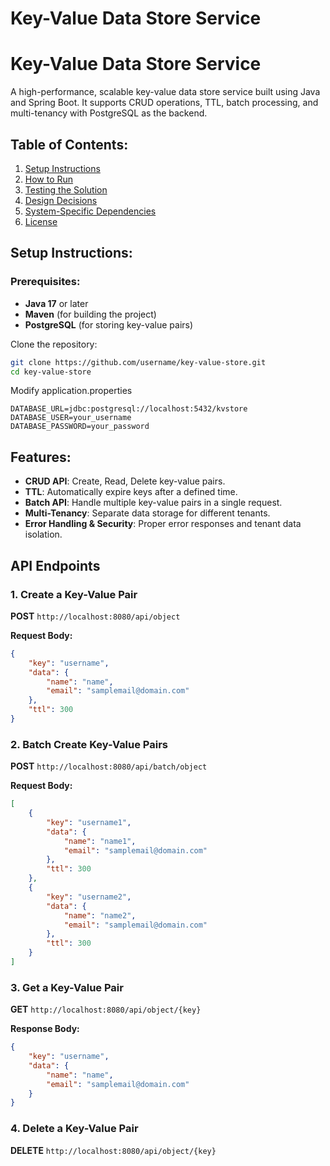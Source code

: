 # Key-Value Data Store Service

# Key-Value Data Store Service

A high-performance, scalable key-value data store service built using Java and Spring Boot. It supports CRUD operations, TTL, batch processing, and multi-tenancy with PostgreSQL as the backend.

## Table of Contents:
1. [Setup Instructions](#setup-instructions)
2. [How to Run](#how-to-run)
3. [Testing the Solution](#testing-the-solution)
4. [Design Decisions](#design-decisions)
5. [System-Specific Dependencies](#system-specific-dependencies)
6. [License](#license)

## Setup Instructions:

### Prerequisites:
- **Java 17** or later
- **Maven** (for building the project)
- **PostgreSQL** (for storing key-value pairs)

Clone the repository:
```bash
git clone https://github.com/username/key-value-store.git
cd key-value-store
```

Modify application.properties
```
DATABASE_URL=jdbc:postgresql://localhost:5432/kvstore
DATABASE_USER=your_username
DATABASE_PASSWORD=your_password
```

## Features:
- **CRUD API**: Create, Read, Delete key-value pairs.
- **TTL**: Automatically expire keys after a defined time.
- **Batch API**: Handle multiple key-value pairs in a single request.
- **Multi-Tenancy**: Separate data storage for different tenants.
- **Error Handling & Security**: Proper error responses and tenant data isolation.

## API Endpoints

### 1. Create a Key-Value Pair
**POST** `http://localhost:8080/api/object`

**Request Body:**
```json
{ 
    "key": "username", 
    "data": {
        "name": "name",
        "email": "samplemail@domain.com"
    },
    "ttl": 300 
}
```
### 2. Batch Create Key-Value Pairs
**POST** `http://localhost:8080/api/batch/object`

**Request Body:**
```json
[
    { 
        "key": "username1",
        "data": {
            "name": "name1",
            "email": "samplemail@domain.com"
        },
        "ttl": 300
    },
    {
        "key": "username2",
        "data": {
            "name": "name2",
            "email": "samplemail@domain.com"
        }, 
        "ttl": 300
    }
]
```
### 3. Get a Key-Value Pair
**GET** `http://localhost:8080/api/object/{key}`

**Response Body:**
```json
{
    "key": "username",
    "data": {
        "name": "name",
        "email": "samplemail@domain.com"
    }
}
```
### 4. Delete a Key-Value Pair
**DELETE** `http://localhost:8080/api/object/{key}`
